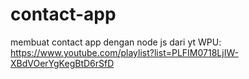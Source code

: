 # contact-app

membuat contact app dengan node js dari yt WPU: https://www.youtube.com/playlist?list=PLFIM0718LjIW-XBdVOerYgKegBtD6rSfD

